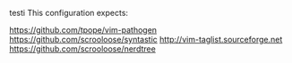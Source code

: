 testi
This configuration expects:

https://github.com/tpope/vim-pathogen
https://github.com/scrooloose/syntastic
http://vim-taglist.sourceforge.net
https://github.com/scrooloose/nerdtree


